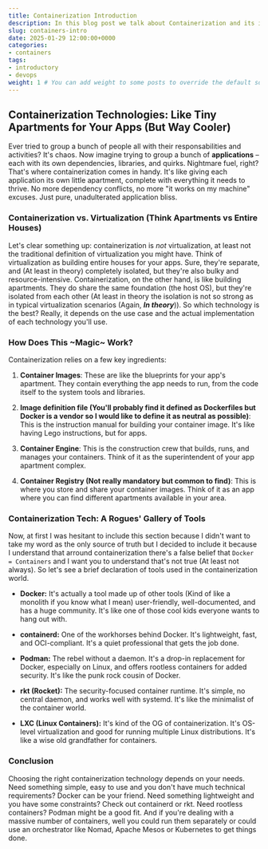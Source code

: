 ```yaml
---
title: Containerization Introduction
description: In this blog post we talk about Containerization and its importance in today's world
slug: containers-intro
date: 2025-01-29 12:00:00+0000
categories:
- containers
tags:
- introductory
- devops
weight: 1 # You can add weight to some posts to override the default sorting (date descending)
---
```


## Containerization Technologies: Like Tiny Apartments for Your Apps (But Way Cooler)

Ever tried to group a bunch of people all with their responsabilities and activities? It's chaos. Now imagine trying to group a bunch of **applications** – each with its own dependencies, libraries, and quirks. Nightmare fuel, right?  That's where containerization comes in handy. It's like giving each application its own little apartment, complete with everything it needs to thrive. No more dependency conflicts, no more "it works on my machine" excuses. Just pure, unadulterated application bliss.

### Containerization vs. Virtualization (Think Apartments vs Entire Houses)

Let's clear something up: containerization is *not* virtualization, at least not the traditional definition of virtualization you might have. Think of virtualization as building entire houses for your apps. Sure, they're separate, and (At least in theory) completely isolated, but they're also bulky and resource-intensive. Containerization, on the other hand, is like building apartments. They do share the same foundation (the host OS), but they're isolated from each other (At least in theory the isolation is not so strong as in typical virtualization scenarios (Again, ***In theory***)). So which technology is the best? Really, it depends on the use case and the actual implementation of each technology you'll use.

### How Does This ~Magic~ Work?

Containerization relies on a few key ingredients:

1. **Container Images**: These are like the blueprints for your app's apartment. They contain everything the app needs to run, from the code itself to the system tools and libraries.

2. **Image definition file (You'll probably find it defined as Dockerfiles but Docker is a vendor so I would like to define it as neutral as possible)**: This is the instruction manual for building your container image. It's like having Lego instructions, but for apps.

3. **Container Engine**: This is the construction crew that builds, runs, and manages your containers. Think of it as the superintendent of your app apartment complex.

4. **Container Registry (Not really mandatory but common to find)**: This is where you store and share your container images. Think of it as an app where you can find different apartments available in your area.  

### Containerization Tech: A Rogues' Gallery of Tools

Now, at first I was hesitant to include this section because I didn't want to take my word as the only source of truth but I decided to include it because I understand that arround containerization there's a false belief that ```Docker = Containers``` and I want you to understand that's not true (At least not always). So let's see a brief declaration of tools used in the containerization world.

* **Docker:** It's actually a tool made up of other tools (Kind of like a monolith if you know what I mean) user-friendly, well-documented, and has a huge community. It's like one of those cool kids everyone wants to hang out with.

* **containerd:** One of the workhorses behind Docker. It's lightweight, fast, and OCI-compliant. It's a quiet professional that gets the job done.

* **Podman:** The rebel without a daemon. It's a drop-in replacement for Docker, especially on Linux, and offers rootless containers for added security. It's like the punk rock cousin of Docker.

* **rkt (Rocket):** The security-focused container runtime. It's simple, no central daemon, and works well with systemd. It's like the minimalist of the container world.

* **LXC (Linux Containers):** It's kind of the OG of containerization. It's OS-level virtualization and good for running multiple Linux distributions. It's like a wise old grandfather for containers.

### Conclusion

Choosing the right containerization technology depends on your needs. Need something simple, easy to use and you don't have much technical requirements? Docker can be your friend. Need something lightweight and you have some constraints? Check out containerd or rkt. Need rootless containers? Podman might be a good fit. And if you're dealing with a massive number of containers, well you could run them separately or could use an orchestrator like Nomad, Apache Mesos or Kubernetes to get things done.
